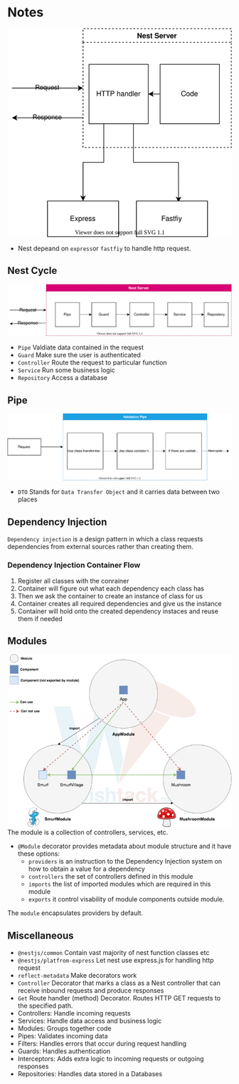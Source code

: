 # Notes

![How Nest Work](./digrams/Nest_Server.svg)

 - Nest depeand on `express`or `fastfiy` to handle http request.
 
 ## Nest Cycle
![Nest_cycle](./digrams/nest-cycles.svg)

- `Pipe` Valdiate data contained in the request
- `Guard` Make sure the user is authenticated
- `Controller` Route the request to particular function
- `Service` Run some business logic
- `Repository` Access a database

## Pipe

![Pipe(Validation_pipe)](./digrams/validation-pipe.svg)

- `DTO` Stands for `Data Transfer Object` and it carries data between two places

## Dependency Injection

`Dependency injection` is a design pattern in which a class requests dependencies from external sources rather than creating them.

### Dependency Injection Container Flow

1. Register all classes with the conrainer
2. Container will figure out what each dependency each class has
3. Then we ask the container to create an instance of class for us
4. Container creates all required dependencies and give us the instance
5. Container will hold onto the created dependency instaces and reuse them if needed 

## Modules
![How Module Work](./digrams/module.jpg)
The module is a collection of controllers, services, etc. 
- `@Module` decorator provides metadata about module structure and it have these options:
   - ` providers `	is an instruction to the Dependency Injection system on how to obtain a value for a dependency
   - ` controllers `	the set of controllers defined in this module
   - ` imports `	the list of imported modules which are required in this module
   - ` exports `	it control visability of module components outside module.

The ` module ` encapsulates providers by default.

## Miscellaneous

- `@nestjs/common` Contain vast majority of nest function classes etc
- `@nestjs/platfrom-express` Let nest use express.js for handling http request
- `reflect-metadata` Make decorators work
- `Controller` Decorator that marks a class as a Nest controller that can receive inbound requests and produce responses
- `Get` Route handler (method) Decorator. Routes HTTP GET requests to the specified path.
- Controllers: Handle incoming requests
- Services: Handle data access and business logic
- Modules: Groups together code
- Pipes: Validates incoming data
- Filters: Handles errors that occur during request handling
- Guards: Handles authentication
- Interceptors: Adds extra logic to incoming requests or outgoing responses
- Repositories: Handles data stored in a Databases
